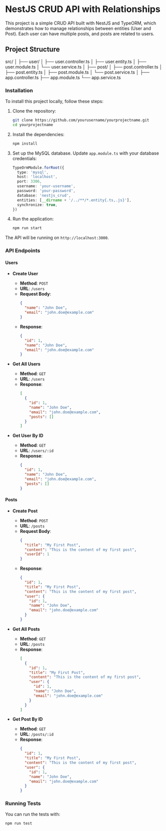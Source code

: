# NestJS CRUD API with Relationships

This project is a simple CRUD API built with NestJS and TypeORM, which demonstrates how to manage relationships between entities (User and Post). Each user can have multiple posts, and posts are related to users.

## Project Structure

src/ │ ├── user/ │ ├── user.controller.ts │ ├── user.entity.ts │ ├── user.module.ts │ └── user.service.ts │ ├── post/ │ ├── post.controller.ts │ ├── post.entity.ts │ ├── post.module.ts │ └── post.service.ts │ ├── app.controller.ts ├── app.module.ts └── app.service.ts


### Installation

To install this project locally, follow these steps:

1. Clone the repository:
    ```bash
    git clone https://github.com/yourusername/yourprojectname.git
    cd yourprojectname
    ```

2. Install the dependencies:
    ```bash
    npm install
    ```

3. Set up the MySQL database. Update `app.module.ts` with your database credentials:
    ```typescript
    TypeOrmModule.forRoot({
      type: 'mysql',
      host: 'localhost',
      port: 3306,
      username: 'your-username',
      password: 'your-password',
      database: 'nestjs_crud',
      entities: [__dirname + '/../**/*.entity{.ts,.js}'],
      synchronize: true,
    })
    ```

4. Run the application:
    ```bash
    npm run start
    ```

The API will be running on `http://localhost:3000`.

### API Endpoints

#### Users

- **Create User**

  - **Method**: `POST`
  - **URL**: `/users`
  - **Request Body**:
    ```json
    {
      "name": "John Doe",
      "email": "john.doe@example.com"
    }
    ```
  - **Response**:
    ```json
    {
      "id": 1,
      "name": "John Doe",
      "email": "john.doe@example.com"
    }
    ```

- **Get All Users**

  - **Method**: `GET`
  - **URL**: `/users`
  - **Response**:
    ```json
    [
      {
        "id": 1,
        "name": "John Doe",
        "email": "john.doe@example.com",
        "posts": []
      }
    ]
    ```

- **Get User By ID**

  - **Method**: `GET`
  - **URL**: `/users/:id`
  - **Response**:
    ```json
    {
      "id": 1,
      "name": "John Doe",
      "email": "john.doe@example.com",
      "posts": []
    }
    ```

#### Posts

- **Create Post**

  - **Method**: `POST`
  - **URL**: `/posts`
  - **Request Body**:
    ```json
    {
      "title": "My First Post",
      "content": "This is the content of my first post",
      "userId": 1
    }
    ```
  - **Response**:
    ```json
    {
      "id": 1,
      "title": "My First Post",
      "content": "This is the content of my first post",
      "user": {
        "id": 1,
        "name": "John Doe",
        "email": "john.doe@example.com"
      }
    }
    ```

- **Get All Posts**

  - **Method**: `GET`
  - **URL**: `/posts`
  - **Response**:
    ```json
    [
      {
        "id": 1,
        "title": "My First Post",
        "content": "This is the content of my first post",
        "user": {
          "id": 1,
          "name": "John Doe",
          "email": "john.doe@example.com"
        }
      }
    ]
    ```

- **Get Post By ID**

  - **Method**: `GET`
  - **URL**: `/posts/:id`
  - **Response**:
    ```json
    {
      "id": 1,
      "title": "My First Post",
      "content": "This is the content of my first post",
      "user": {
        "id": 1,
        "name": "John Doe",
        "email": "john.doe@example.com"
      }
    }
    ```

### Running Tests

You can run the tests with:

```bash
npm run test
